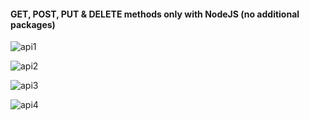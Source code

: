 #### GET, POST, PUT & DELETE methods only with NodeJS (no additional packages)





![api1](https://user-images.githubusercontent.com/73653212/125205592-65a1c780-e259-11eb-9804-3341587857b7.png)

![api2](https://user-images.githubusercontent.com/73653212/125205595-6a667b80-e259-11eb-80f3-1cfa0c1c5f1e.png)

![api3](https://user-images.githubusercontent.com/73653212/125205597-6cc8d580-e259-11eb-8efa-715f82cfbc0e.png)

![api4](https://user-images.githubusercontent.com/73653212/125205599-6dfa0280-e259-11eb-9ddc-828e33fbfc1d.png)


